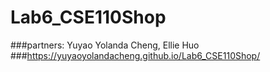 # Lab6_CSE110Shop
###partners: Yuyao Yolanda Cheng, Ellie Huo
###https://yuyaoyolandacheng.github.io/Lab6_CSE110Shop/
